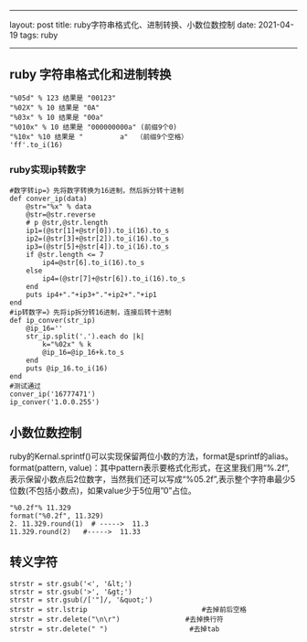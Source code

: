 
---
layout: post
title: ruby字符串格式化、进制转换、小数位数控制
date: 2021-04-19
tags: ruby
   
---
## ruby 字符串格式化和进制转换
```
"%05d" % 123 结果是 "00123"
"%02X" % 10 结果是 "0A"
"%03x" % 10 结果是 "00a"
"%010x" % 10 结果是 "000000000a" (前缀9个0)
"%10x" %10 结果是 "         a"  （前缀9个空格）
'ff'.to_i(16)
```
### ruby实现ip转数字
```
#数字转ip=》先将数字转换为16进制，然后拆分转十进制
def conver_ip(data)
    @str="%x" % data
    @str=@str.reverse
    # p @str,@str.length
    ip1=(@str[1]+@str[0]).to_i(16).to_s
    ip2=(@str[3]+@str[2]).to_i(16).to_s
    ip3=(@str[5]+@str[4]).to_i(16).to_s
    if @str.length <= 7
        ip4=@str[6].to_i(16).to_s
    else 
        ip4=(@str[7]+@str[6]).to_i(16).to_s
    end
    puts ip4+"."+ip3+"."+ip2+"."+ip1
end
#ip转数字=》先将ip拆分转16进制，连接后转十进制
def ip_conver(str_ip)
    @ip_16=''
    str_ip.split('.').each do |k|
        k="%02x" % k
        @ip_16=@ip_16+k.to_s
    end
    puts @ip_16.to_i(16)
end
#测试通过
conver_ip('16777471')
ip_conver('1.0.0.255')
```

## 小数位数控制

ruby的Kernal.sprintf()可以实现保留两位小数的方法，format是sprintf的alias。format(pattern, value)：其中pattern表示要格式化形式，在这里我们用“%.2f”,表示保留小数点后2位数字，当然我们还可以写成“%05.2f”,表示整个字符串最少5位数(不包括小数点)，如果value少于5位用”0”占位。
```
"%0.2f"% 11.329    
format("%0.2f", 11.329)    
2. 11.329.round(1)  # ----->  11.3      
11.329.round(2)   #----->  11.33
```
## 转义字符
```
strstr = str.gsub('<', '&lt;')  
strstr = str.gsub('>', '&gt;')  
strstr = str.gsub(/['"]/, '&quot;')  
strstr = str.lstrip                            #去掉前后空格  
strstr = str.delete("\n\r")                #去掉换行符  
strstr = str.delete(" ")                    #去掉tab
```
